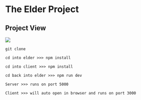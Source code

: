 # The Elder Project

## Project View

![](./public/images.elder.png)

```
git clone

cd into elder >>> npm install

cd into client >>> npm install

cd back into elder >>> npm run dev

Server >>> runs on port 5000

Client >>> will auto open in browser and runs on port 3000
```
